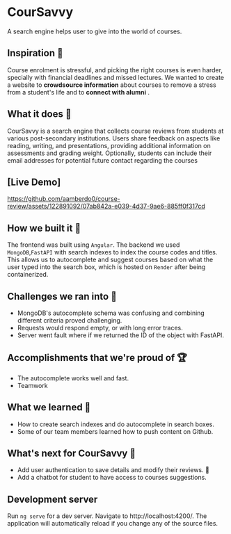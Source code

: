 # CourSavvy

A search engine helps user to give into the world of courses. 

## Inspiration 🌟
Course enrolment is stressful, and picking the right courses is even harder, specially with financial deadlines and missed lectures. 
 We wanted to create a website to **crowdsource information** about courses to remove a stress from a student's life and to **connect with alumni** .

## What it does 🚀
CourSavvy is a search engine that collects course reviews from students at various post-secondary institutions. Users share feedback on aspects like reading, writing, and presentations, providing additional information on assessments and grading weight. Optionally, students can include their email addresses for potential future contact regarding the courses

## [Live Demo]
https://github.com/aamberdo0/course-review/assets/122891092/07ab842a-e039-4d37-9ae6-885ff0f317cd

## How we built it 🔧
The frontend was built using `Angular`. The backend we used `MongoDB`,`FastAPI` with search indexes to index the course codes and titles. This allows us to autocomplete and suggest courses based on what the user typed into the search box, which is hosted on `Render` after being containerized.

## Challenges we ran into 🤯
- MongoDB's autocomplete schema was confusing and combining different criteria proved challenging. 
- Requests would respond empty, or with long error traces. 
- Server went fault where if we returned the ID of the object with FastAPI.

## Accomplishments that we're proud of 🏆
- The autocomplete works well and fast. 
- Teamwork

## What we learned 🧠
- How to create search indexes and do autocomplete in search boxes.
- Some of our team members learned how to push content on Github. 

## What's next for CourSavvy 🚗
- Add user authentication to save details and modify their reviews. 🔐
- Add a chatbot for student to have access to courses suggestions.

## Development server
Run `ng serve` for a dev server. Navigate to http://localhost:4200/. The application will automatically reload if you change any of the source files.